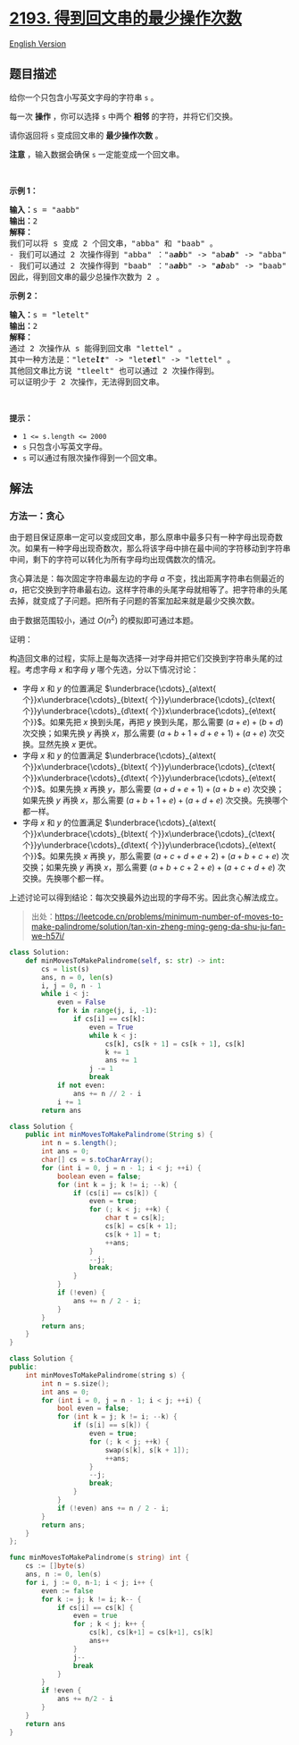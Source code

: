 # [2193. 得到回文串的最少操作次数](https://leetcode.cn/problems/minimum-number-of-moves-to-make-palindrome)

[English Version](/solution/2100-2199/2193.Minimum%20Number%20of%20Moves%20to%20Make%20Palindrome/README_EN.md)

<!-- tags:贪心,树状数组,双指针,字符串 -->

<!-- difficulty:困难 -->

## 题目描述

<!-- 这里写题目描述 -->

<p>给你一个只包含小写英文字母的字符串&nbsp;<code>s</code>&nbsp;。</p>

<p>每一次 <strong>操作</strong>&nbsp;，你可以选择 <code>s</code>&nbsp;中两个 <strong>相邻</strong>&nbsp;的字符，并将它们交换。</p>

<p>请你返回将 <code>s</code>&nbsp;变成回文串的 <strong>最少操作次数</strong>&nbsp;。</p>

<p><strong>注意</strong>&nbsp;，输入数据会确保&nbsp;<code>s</code>&nbsp;一定能变成一个回文串。</p>

<p>&nbsp;</p>

<p><strong>示例 1：</strong></p>

<pre><b>输入：</b>s = "aabb"
<b>输出：</b>2
<strong>解释：</strong>
我们可以将 s 变成 2 个回文串，"abba" 和 "baab" 。
- 我们可以通过 2 次操作得到 "abba" ："a<em><strong>ab</strong></em>b" -&gt; "ab<em><strong>ab</strong></em>" -&gt; "abba" 。
- 我们可以通过 2 次操作得到 "baab" ："a<em><strong>ab</strong></em>b" -&gt; "<em><strong>ab</strong></em>ab" -&gt; "baab" 。
因此，得到回文串的最少总操作次数为 2 。
</pre>

<p><strong>示例 2：</strong></p>

<pre><b>输入：</b>s = "letelt"
<b>输出：</b>2
<strong>解释：</strong>
通过 2 次操作从 s 能得到回文串 "lettel" 。
其中一种方法是："lete<em><strong>lt</strong></em>" -&gt; "let<em><strong>et</strong></em>l" -&gt; "lettel" 。
其他回文串比方说 "tleelt" 也可以通过 2 次操作得到。
可以证明少于 2 次操作，无法得到回文串。
</pre>

<p>&nbsp;</p>

<p><strong>提示：</strong></p>

<ul>
	<li><code>1 &lt;= s.length &lt;= 2000</code></li>
	<li><code>s</code>&nbsp;只包含小写英文字母。</li>
	<li><code>s</code>&nbsp;可以通过有限次操作得到一个回文串。</li>
</ul>

## 解法

### 方法一：贪心

由于题目保证原串一定可以变成回文串，那么原串中最多只有一种字母出现奇数次。如果有一种字母出现奇数次，那么将该字母中排在最中间的字符移动到字符串中间，剩下的字符可以转化为所有字母均出现偶数次的情况。

贪心算法是：每次固定字符串最左边的字母 $a$ 不变，找出距离字符串右侧最近的 $a$，把它交换到字符串最右边。这样字符串的头尾字母就相等了。把字符串的头尾去掉，就变成了子问题。把所有子问题的答案加起来就是最少交换次数。

由于数据范围较小，通过 ${O}(n^2)$ 的模拟即可通过本题。

证明：

构造回文串的过程，实际上是每次选择一对字母并把它们交换到字符串头尾的过程。考虑字母 $x$ 和字母 $y$ 哪个先选，分以下情况讨论：

-   字母 $x$ 和 $y$ 的位置满足 $\underbrace{\cdots}_{a\text{ 个}}x\underbrace{\cdots}_{b\text{ 个}}y\underbrace{\cdots}_{c\text{ 个}}y\underbrace{\cdots}_{d\text{ 个}}x\underbrace{\cdots}_{e\text{ 个}}$。如果先把 $x$ 换到头尾，再把 $y$ 换到头尾，那么需要 $(a + e) + (b + d)$ 次交换；如果先换 $y$ 再换 $x$，那么需要 $(a + b + 1 + d + e + 1) + (a + e)$ 次交换。显然先换 $x$ 更优。
-   字母 $x$ 和 $y$ 的位置满足 $\underbrace{\cdots}_{a\text{ 个}}x\underbrace{\cdots}_{b\text{ 个}}y\underbrace{\cdots}_{c\text{ 个}}x\underbrace{\cdots}_{d\text{ 个}}y\underbrace{\cdots}_{e\text{ 个}}$。如果先换 $x$ 再换 $y$，那么需要 $(a + d + e + 1) + (a + b + e)$ 次交换；如果先换 $y$ 再换 $x$，那么需要 $(a + b + 1 + e) + (a + d + e)$ 次交换。先换哪个都一样。
-   字母 $x$ 和 $y$ 的位置满足 $\underbrace{\cdots}_{a\text{ 个}}x\underbrace{\cdots}_{b\text{ 个}}x\underbrace{\cdots}_{c\text{ 个}}y\underbrace{\cdots}_{d\text{ 个}}y\underbrace{\cdots}_{e\text{ 个}}$。如果先换 $x$ 再换 $y$，那么需要 $(a + c + d + e + 2) + (a + b + c + e)$ 次交换；如果先换 $y$ 再换 $x$，那么需要 $(a + b + c + 2 + e) + (a + c + d + e)$ 次交换。先换哪个都一样。

上述讨论可以得到结论：每次交换最外边出现的字母不劣。因此贪心解法成立。

> 出处：https://leetcode.cn/problems/minimum-number-of-moves-to-make-palindrome/solution/tan-xin-zheng-ming-geng-da-shu-ju-fan-we-h57i/

<!-- tabs:start -->

```python
class Solution:
    def minMovesToMakePalindrome(self, s: str) -> int:
        cs = list(s)
        ans, n = 0, len(s)
        i, j = 0, n - 1
        while i < j:
            even = False
            for k in range(j, i, -1):
                if cs[i] == cs[k]:
                    even = True
                    while k < j:
                        cs[k], cs[k + 1] = cs[k + 1], cs[k]
                        k += 1
                        ans += 1
                    j -= 1
                    break
            if not even:
                ans += n // 2 - i
            i += 1
        return ans
```

```java
class Solution {
    public int minMovesToMakePalindrome(String s) {
        int n = s.length();
        int ans = 0;
        char[] cs = s.toCharArray();
        for (int i = 0, j = n - 1; i < j; ++i) {
            boolean even = false;
            for (int k = j; k != i; --k) {
                if (cs[i] == cs[k]) {
                    even = true;
                    for (; k < j; ++k) {
                        char t = cs[k];
                        cs[k] = cs[k + 1];
                        cs[k + 1] = t;
                        ++ans;
                    }
                    --j;
                    break;
                }
            }
            if (!even) {
                ans += n / 2 - i;
            }
        }
        return ans;
    }
}
```

```cpp
class Solution {
public:
    int minMovesToMakePalindrome(string s) {
        int n = s.size();
        int ans = 0;
        for (int i = 0, j = n - 1; i < j; ++i) {
            bool even = false;
            for (int k = j; k != i; --k) {
                if (s[i] == s[k]) {
                    even = true;
                    for (; k < j; ++k) {
                        swap(s[k], s[k + 1]);
                        ++ans;
                    }
                    --j;
                    break;
                }
            }
            if (!even) ans += n / 2 - i;
        }
        return ans;
    }
};
```

```go
func minMovesToMakePalindrome(s string) int {
	cs := []byte(s)
	ans, n := 0, len(s)
	for i, j := 0, n-1; i < j; i++ {
		even := false
		for k := j; k != i; k-- {
			if cs[i] == cs[k] {
				even = true
				for ; k < j; k++ {
					cs[k], cs[k+1] = cs[k+1], cs[k]
					ans++
				}
				j--
				break
			}
		}
		if !even {
			ans += n/2 - i
		}
	}
	return ans
}
```

<!-- tabs:end -->

<!-- end -->
